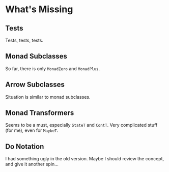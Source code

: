 # What's Missing #

## Tests ##

Tests, tests, tests.

## Monad Subclasses ##

So far, there is only `MonadZero` and `MonadPlus`.

## Arrow Subclasses ##

Situation is similar to monad subclasses.

## Monad Transformers ##

Seems to be a must, especially `StateT` and `ContT`. Very complicated stuff (for me), even for `MaybeT`.

## Do Notation ##

I had something ugly in the old version. Maybe I should review the concept, and give it another spin...